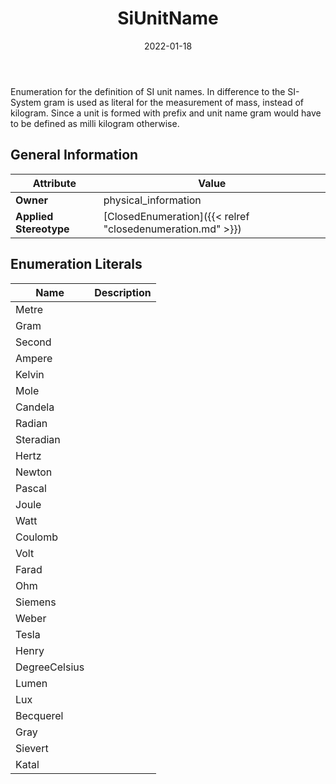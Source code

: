 ﻿---
title: SiUnitName
toc: false
type: specs
date: "2022-01-18"
draft: false
specification: VEC
version: 1.2.2
documentType: "Recommendation"
elementType: Class
classes:
  - SiUnitName
menu_name: vec-1.2.2
---
<p>Enumeration for the definition of SI unit names. In difference to the SI-System gram is used as literal for the measurement of mass, instead of kilogram. Since a unit is formed with prefix and unit name gram would have to be defined as milli kilogram otherwise. </p>

## General Information

| Attribute               | Value |
|-------------------------|-------|
| **Owner**               | physical_information |
| **Applied Stereotype**  | [ClosedEnumeration]({{< relref "closedenumeration.md" >}})<br/>  |

## Enumeration Literals
| Name          | **Description** |
|---------------|-----------------|
| Metre |  |
| Gram |  |
| Second |  |
| Ampere |  |
| Kelvin |  |
| Mole |  |
| Candela |  |
| Radian |  |
| Steradian |  |
| Hertz |  |
| Newton |  |
| Pascal |  |
| Joule |  |
| Watt |  |
| Coulomb |  |
| Volt |  |
| Farad |  |
| Ohm |  |
| Siemens |  |
| Weber |  |
| Tesla |  |
| Henry |  |
| DegreeCelsius |  |
| Lumen |  |
| Lux |  |
| Becquerel |  |
| Gray |  |
| Sievert |  |
| Katal |  |
